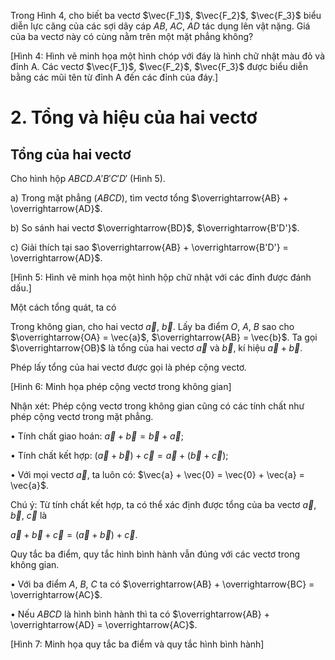Trong Hình 4, cho biết ba vectơ $\vec{F_1}$, $\vec{F_2}$, $\vec{F_3}$ biểu diễn lực căng của các sợi dây cáp $AB$, $AC$, $AD$ tác dụng lên vật nặng. Giá của ba vectơ này có cùng nằm trên một mặt phẳng không?

[Hình 4: Hình vẽ minh họa một hình chóp với đáy là hình chữ nhật màu đỏ và đỉnh A. Các vectơ $\vec{F_1}$, $\vec{F_2}$, $\vec{F_3}$ được biểu diễn bằng các mũi tên từ đỉnh A đến các đỉnh của đáy.]

# 2. Tổng và hiệu của hai vectơ

## Tổng của hai vectơ

Cho hình hộp $ABCD.A'B'C'D'$ (Hình 5).

a) Trong mặt phẳng $(ABCD)$, tìm vectơ tổng $\overrightarrow{AB} + \overrightarrow{AD}$.

b) So sánh hai vectơ $\overrightarrow{BD}$, $\overrightarrow{B'D'}$.

c) Giải thích tại sao $\overrightarrow{AB} + \overrightarrow{B'D'} = \overrightarrow{AD}$.

[Hình 5: Hình vẽ minh họa một hình hộp chữ nhật với các đỉnh được đánh dấu.]

Một cách tổng quát, ta có

Trong không gian, cho hai vectơ $\vec{a}$, $\vec{b}$. Lấy ba điểm $O$, $A$, $B$ sao cho $\overrightarrow{OA} = \vec{a}$, $\overrightarrow{AB} = \vec{b}$. Ta gọi $\overrightarrow{OB}$ là tổng của hai vectơ $\vec{a}$ và $\vec{b}$, kí hiệu $\vec{a} + \vec{b}$.

Phép lấy tổng của hai vectơ được gọi là phép cộng vectơ.

[Hình 6: Minh họa phép cộng vectơ trong không gian]

Nhận xét: Phép cộng vectơ trong không gian cũng có các tính chất như phép cộng vectơ trong mặt phẳng.

• Tính chất giao hoán: $\vec{a} + \vec{b} = \vec{b} + \vec{a}$;

• Tính chất kết hợp: $(\vec{a} + \vec{b}) + \vec{c} = \vec{a} + (\vec{b} + \vec{c})$;

• Với mọi vectơ $\vec{a}$, ta luôn có: $\vec{a} + \vec{0} = \vec{0} + \vec{a} = \vec{a}$.

Chú ý: Từ tính chất kết hợp, ta có thể xác định được tổng của ba vectơ $\vec{a}$, $\vec{b}$, $\vec{c}$ là

$\vec{a} + \vec{b} + \vec{c} = (\vec{a} + \vec{b}) + \vec{c}$.

Quy tắc ba điểm, quy tắc hình bình hành vẫn đúng với các vectơ trong không gian.

• Với ba điểm $A$, $B$, $C$ ta có
$\overrightarrow{AB} + \overrightarrow{BC} = \overrightarrow{AC}$.

• Nếu $ABCD$ là hình bình hành thì ta có
$\overrightarrow{AB} + \overrightarrow{AD} = \overrightarrow{AC}$.

[Hình 7: Minh họa quy tắc ba điểm và quy tắc hình bình hành]